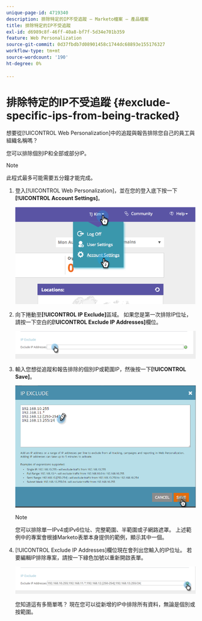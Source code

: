 ```yaml
---
unique-page-id: 4719340
description: 排除特定的IP不受追蹤 — Marketo檔案 — 產品檔案
title: 排除特定的IP不受追蹤
exl-id: d6989c8f-46ff-40a8-bf7f-5d34e701b359
feature: Web Personalization
source-git-commit: 0d37fbdb7d08901458c1744dc68893e155176327
workflow-type: tm+mt
source-wordcount: '190'
ht-degree: 0%

---
```


# 排除特定的IP不受追蹤 {#exclude-specific-ips-from-being-tracked}

想要從[!UICONTROL Web Personalization]中的追蹤與報告排除您自己的員工與組織名稱嗎？

您可以排除個別IP和全部或部分IP。

>[!NOTE]
>
>此程式最多可能需要五分鐘才能完成。

1. 登入[!UICONTROL Web Personalization]，並在您的登入底下按一下&#x200B;**[!UICONTROL Account Settings]**。

   ![](assets/image2014-11-19-19-3a25-3a41.png)

1. 向下捲動至&#x200B;**[!UICONTROL IP Exclude]**&#x200B;區域。 如果您是第一次排除IP位址，請按一下空白的&#x200B;**[!UICONTROL Exclude IP Addresses]**&#x200B;欄位。

   ![](assets/image2016-11-4-10-3a27-3a1.png)

1. 輸入您想從追蹤和報告排除的個別IP或範圍IP，然後按一下&#x200B;**[!UICONTROL Save]**。

   ![](assets/exclude-ips-form-hands.png)

   >[!NOTE]
   >
   >您可以排除單一IPv4或IPv6位址、完整範圍、半範圍或子網路遮罩。 上述範例中的專案會根據Marketo表單本身提供的範例，顯示其中一個。

1. [!UICONTROL Exclude IP Addresses]欄位現在會列出您輸入的IP位址。 若要編輯IP排除專案，請按一下綠色加號以重新開啟表單。

   ![](assets/exclude-ips-after.png)

   您知道這有多簡單嗎？ 現在您可以從新增的IP中排除所有資料，無論是個別或按範圍。
